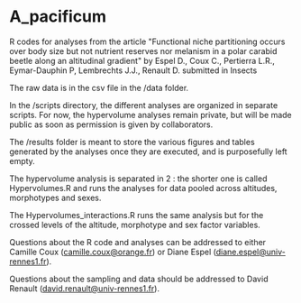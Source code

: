 # A_pacificum


R codes for analyses from the article "Functional niche partitioning occurs over body size but not nutrient reserves nor melanism in a polar carabid beetle along an altitudinal gradient" by Espel D., Coux C., Pertierra L.R., Eymar-Dauphin P, Lembrechts J.J., Renault D. submitted in Insects

The raw data is in the csv file in the /data folder.

In the /scripts directory, the different analyses are organized in separate scripts. For now, the hypervolume analyses remain private, but will be made public as soon as permission is given by collaborators.

The /results folder is meant to store the various figures and tables generated by the analyses once they are executed, and is purposefully left empty.

The hypervolume analysis is separated in 2 : the shorter one is called Hypervolumes.R and runs the analyses for data pooled across altitudes, morphotypes and sexes.

The Hypervolumes_interactions.R runs the same analysis but for the crossed levels of the altitude, morphotype and sex factor variables.

Questions about the R code and analyses can be addressed to either Camille Coux (camille.coux@orange.fr) or Diane Espel (diane.espel@univ-rennes1.fr).

Questions about the sampling and data should be addressed to David Renault (david.renault@univ-rennes1.fr).


